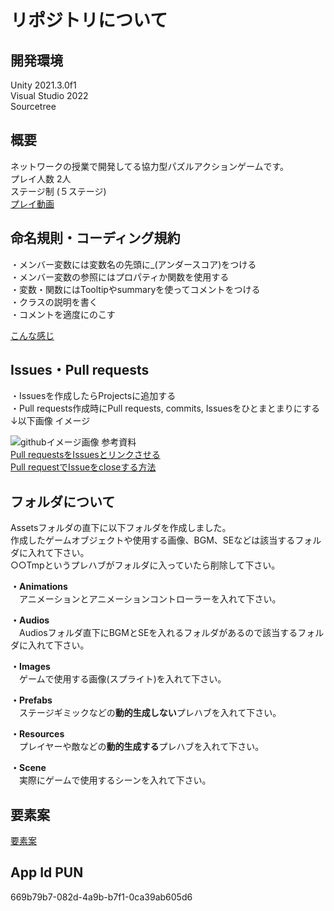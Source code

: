 # リポジトリについて

## 開発環境
Unity 2021.3.0f1<br>
Visual Studio 2022<br>
Sourcetree<br>

## 概要
ネットワークの授業で開発してる協力型パズルアクションゲームです。  
プレイ人数 2人  
ステージ制 (５ステージ)<br>
[プレイ動画](https://youtu.be/PYXJHTZMtz0)

## 命名規則・コーディング規約
・メンバー変数には変数名の先頭に_(アンダースコア)をつける  
・メンバー変数の参照にはプロパティか関数を使用する   
・変数・関数にはTooltipやsummaryを使ってコメントをつける  
・クラスの説明を書く  
・コメントを適度にのこす 

[こんな感じ](https://github.com/ShinoharaRyuga/2d_jellybrothers/blob/master/Assets/Shinohara/Scripts/RespawnManager.cs)

## Issues・Pull requests
・Issuesを作成したらProjectsに追加する  
・Pull requests作成時にPull requests, commits, Issuesをひとまとまりにする　↓以下画像 イメージ

![githubイメージ画像](https://user-images.githubusercontent.com/86392648/178971064-3bb6d023-1e97-45d7-83ba-3d87d4eec8ec.png)
参考資料  
[Pull requestsをIssuesとリンクさせる](https://tonari-it.com/github-issue-close/)  
[Pull requestでIssueをcloseする方法](https://qumeru.com/magazine/617)

## フォルダについて
Assetsフォルダの直下に以下フォルダを作成しました。  
作成したゲームオブジェクトや使用する画像、BGM、SEなどは該当するフォルダに入れて下さい。  
○○Tmpというプレハブがフォルダに入っていたら削除して下さい。

**・Animations**  
　アニメーションとアニメーションコントローラーを入れて下さい。  

**・Audios**  
　Audiosフォルダ直下にBGMとSEを入れるフォルダがあるので該当するフォルダに入れて下さい。

**・Images**  
　ゲームで使用する画像(スプライト)を入れて下さい。  

**・Prefabs**    
　ステージギミックなどの**動的生成しない**プレハブを入れて下さい。

**・Resources**  
　プレイヤーや敵などの**動的生成する**プレハブを入れて下さい。  

**・Scene**  
　実際にゲームで使用するシーンを入れて下さい。


## 要素案
[要素案](https://drive.google.com/drive/folders/1EzZpdk03KjzjG029Iuoia5yaIyrEV4Nw)

## App Id PUN
669b79b7-082d-4a9b-b7f1-0ca39ab605d6

